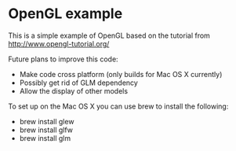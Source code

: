 # OpenGL example

This is a simple example of OpenGL based on the tutorial from http://www.opengl-tutorial.org/

Future plans to improve this code:
* Make code cross platform (only builds for Mac OS X currently)
* Possibly get rid of GLM dependency
* Allow the display of other models

To set up on the Mac OS X you can use brew to install the following:
* brew install glew
* brew install glfw
* brew install glm
